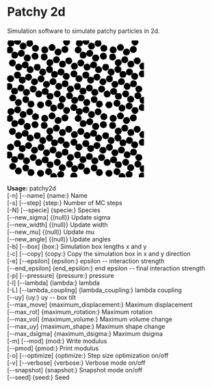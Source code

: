# Patchy 2d

Simulation software to simulate patchy particles in 2d.

![Snapshot](doc/b.png)

__Usage:__ patchy2d<br>
[-n] [--name] {name:} Name<br>
[-s] [--step] {step:} Number of MC steps<br>
[-N] [--specie] {specie:} Species<br>
[--new_sigma] {(null)} Update sigma<br>
[--new_width] {(null)} Update width<br>
[--new_mu] {(null)} Update mu<br>
[--new_angle] {(null)} Update angles<br>
[-b] [--box] {box:} Simulation box lengths x and y<br>
[-c] [--copy] {copy:} Copy the simulation box in x and y direction<br>
[-e] [--epsilon] {epsilon:} epsilon -- interaction strength<br>
[--end_epsilon] {end_epsilon:} end epsilon -- final interaction strength<br>
[-p] [--pressure] {pressure:} pressure<br>
[-l] [--lambda] {lambda:} lambda<br>
[-L] [--lambda_coupling] {lambda_coupling:} lambda coupling<br>
[--uy] {uy:} uy -- box tilt<br>
[--max_move] {maximum_displacement:} Maximum displacement<br>
[--max_rot] {maximum_rotation:} Maximum rotation<br>
[--max_vol] {maximum_volume:} Maximum volume change<br>
[--max_uy] {maximum_shape:} Maximum shape change<br>
[--max_dsigma] {maximum_dsigma:} Maximum dsigma<br>
[-m] [--mod] {mod:} Write modulus<br>
[--pmod] {pmod:} Print modulus<br>
[-o] [--optimize] {optimize:} Step size optimization on/off<br>
[-v] [--verbose] {verbose:} Verbose mode on/off<br>
[--snapshot] {snapshot:} Snapshot mode on/off<br>
[--seed] {seed:} Seed<br>
